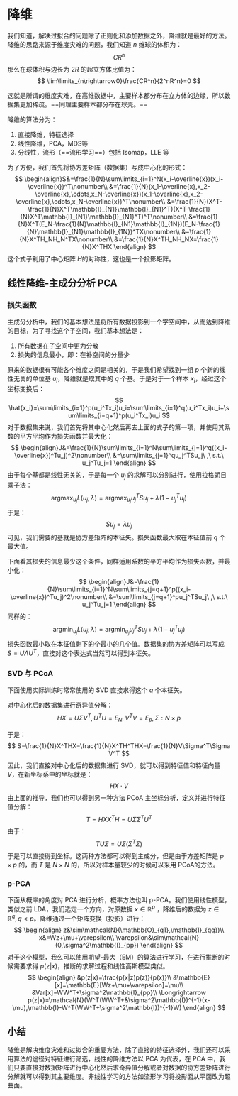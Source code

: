 # 降维

我们知道，解决过拟合的问题除了正则化和添加数据之外，降维就是最好的方法。降维的思路来源于维度灾难的问题，我们知道 $n$ 维球的体积为：
$$
CR^n
$$
那么在球体积与边长为 $2R$ 的超立方体比值为：
$$
\lim\limits_{n\rightarrow0}\frac{CR^n}{2^nR^n}=0
$$

这就是所谓的维度灾难，在高维数据中，主要样本都分布在立方体的边缘，所以数据集更加稀疏。==同理主要样本都分布在球壳。==

降维的算法分为：

1.  直接降维，特征选择
2.  线性降维，PCA，MDS等
3.  分线性，流形（==流形学习==）包括 Isomap，LLE 等

为了方便，我们首先将协方差矩阵（数据集）写成中心化的形式：
$$
\begin{align}S&=\frac{1}{N}\sum\limits_{i=1}^N(x_i-\overline{x})(x_i-\overline{x})^T\nonumber\\
&=\frac{1}{N}(x_1-\overline{x},x_2-\overline{x},\cdots,x_N-\overline{x})(x_1-\overline{x},x_2-\overline{x},\cdots,x_N-\overline{x})^T\nonumber\\
&=\frac{1}{N}(X^T-\frac{1}{N}X^T\mathbb{I}_{N1}\mathbb{I}_{N1}^T)(X^T-\frac{1}{N}X^T\mathbb{I}_{N1}\mathbb{I}_{N1}^T)^T\nonumber\\
&=\frac{1}{N}X^T(E_N-\frac{1}{N}\mathbb{I}_{N1}\mathbb{I}_{1N})(E_N-\frac{1}{N}\mathbb{I}_{N1}\mathbb{I}_{1N})^TX\nonumber\\
&=\frac{1}{N}X^TH_NH_N^TX\nonumber\\
&=\frac{1}{N}X^TH_NH_NX=\frac{1}{N}X^THX
\end{align}
$$
这个式子利用了中心矩阵 $ H$的对称性，这也是一个投影矩阵。

## 线性降维-主成分分析 PCA

### 损失函数

主成分分析中，我们的基本想法是将所有数据投影到一个字空间中，从而达到降维的目标，为了寻找这个子空间，我们基本想法是：

1.  所有数据在子空间中更为分散
2.  损失的信息最小，即：在补空间的分量少

原来的数据很有可能各个维度之间是相关的，于是我们希望找到一组 $p$ 个新的线性无关的单位基 $u_i$，降维就是取其中的 $q$ 个基。于是对于一个样本 $x_i$，经过这个坐标变换后：
$$
\hat{x_i}=\sum\limits_{i=1}^p(u_i^Tx_i)u_i=\sum\limits_{i=1}^q(u_i^Tx_i)u_i+\sum\limits_{i=q+1}^p(u_i^Tx_i)u_i
$$
对于数据集来说，我们首先将其中心化然后再去上面的式子的第一项，并使用其系数的平方平均作为损失函数并最大化：
$$
\begin{align}J&=\frac{1}{N}\sum\limits_{i=1}^N\sum\limits_{j=1}^q((x_i-\overline{x})^Tu_j)^2\nonumber\\
&=\sum\limits_{j=1}^qu_j^TSu_j\ ,\ s.t.\ u_j^Tu_j=1
\end{align}
$$
由于每个基都是线性无关的，于是每一个 $u_j$ 的求解可以分别进行，使用拉格朗日乘子法：
$$
\mathop{argmax}_{u_j}L(u_j,\lambda)=\mathop{argmax}_{u_j}u_j^TSu_j+\lambda(1-u_j^Tu_j)
$$
于是：
$$
Su_j=\lambda u_j
$$
可见，我们需要的基就是协方差矩阵的本征矢。损失函数最大取在本征值前 $q$ 个最大值。

下面看其损失的信息最少这个条件，同样适用系数的平方平均作为损失函数，并最小化：
$$
\begin{align}J&=\frac{1}{N}\sum\limits_{i=1}^N\sum\limits_{j=q+1}^p((x_i-\overline{x})^Tu_j)^2\nonumber\\
&=\sum\limits_{j=q+1}^pu_j^TSu_j\ ,\ s.t.\ u_j^Tu_j=1
\end{align}
$$
同样的：
$$
\mathop{argmin}_{u_j}L(u_j,\lambda)=\mathop{argmin}_{u_j}u_j^TSu_j+\lambda(1-u_j^Tu_j)
$$
损失函数最小取在本征值剩下的个最小的几个值。数据集的协方差矩阵可以写成 $S=U\Lambda U^T$，直接对这个表达式当然可以得到本征矢。

### SVD 与 PCoA

下面使用实际训练时常常使用的 SVD 直接求得这个 $q$ 个本征矢。

对中心化后的数据集进行奇异值分解：
$$
HX=U\Sigma V^T,U^TU=E_N,V^TV=E_p,\Sigma:N\times p
$$

于是：
$$
S=\frac{1}{N}X^THX=\frac{1}{N}X^TH^THX=\frac{1}{N}V\Sigma^T\Sigma V^T
$$
因此，我们直接对中心化后的数据集进行 SVD，就可以得到特征值和特征向量 $V$，在新坐标系中的坐标就是：
$$
HX\cdot V
$$
由上面的推导，我们也可以得到另一种方法 PCoA 主坐标分析，定义并进行特征值分解：
$$
T=HXX^TH=U\Sigma\Sigma^TU^T
$$
由于：
$$
TU\Sigma=U\Sigma(\Sigma^T\Sigma)
$$
于是可以直接得到坐标。这两种方法都可以得到主成分，但是由于方差矩阵是 $p\times p$ 的，而 $T$ 是 $N\times N$ 的，所以对样本量较少的时候可以采用 PCoA的方法。

### p-PCA

下面从概率的角度对 PCA 进行分析，概率方法也叫 p-PCA。我们使用线性模型，类似之前 LDA，我们选定一个方向，对原数据 $x\in\mathbb{R}^p$ ，降维后的数据为 $z\in\mathbb{R}^q,q<p$。降维通过一个矩阵变换（投影）进行：
$$
\begin{align}
z&\sim\mathcal{N}(\mathbb{O}_{q1},\mathbb{I}_{qq})\\
x&=Wz+\mu+\varepsilon\\
\varepsilon&\sim\mathcal{N}(0,\sigma^2\mathbb{I}_{pp})
\end{align}
$$
对于这个模型，我么可以使用期望-最大（EM）的算法进行学习，在进行推断的时候需要求得 $p(z|x)$，推断的求解过程和线性高斯模型类似。
$$
\begin{align}
&p(z|x)=\frac{p(x|z)p(z)}{p(x)}\\
&\mathbb{E}[x]=\mathbb{E}[Wz+\mu+\varepsilon]=\mu\\
&Var[x]=WW^T+\sigma^2\mathbb{I}_{pp}\\
\Longrightarrow p(z|x)=\mathcal{N}(W^T(WW^T+&\sigma^2\mathbb{I})^{-1}(x-\mu),\mathbb{I}-W^T(WW^T+\sigma^2\mathbb{I})^{-1}W)
\end{align}
$$

## 小结

降维是解决维度灾难和过拟合的重要方法，除了直接的特征选择外，我们还可以采用算法的途径对特征进行筛选，线性的降维方法以 PCA 为代表，在 PCA 中，我们只要直接对数据矩阵进行中心化然后求奇异值分解或者对数据的协方差矩阵进行分解就可以得到其主要维度。非线性学习的方法如流形学习将投影面从平面改为超曲面。

